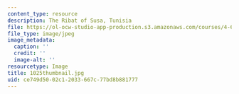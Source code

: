 ```yaml
---
content_type: resource
description: The Ribat of Susa, Tunisia
file: https://ol-ocw-studio-app-production.s3.amazonaws.com/courses/4-614-religious-architecture-and-islamic-cultures-fall-2002/ce749d5002c12033667c77bd8b881777_1025thumbnail.jpg
file_type: image/jpeg
image_metadata:
  caption: ''
  credit: ''
  image-alt: ''
resourcetype: Image
title: 1025thumbnail.jpg
uid: ce749d50-02c1-2033-667c-77bd8b881777
---
```

